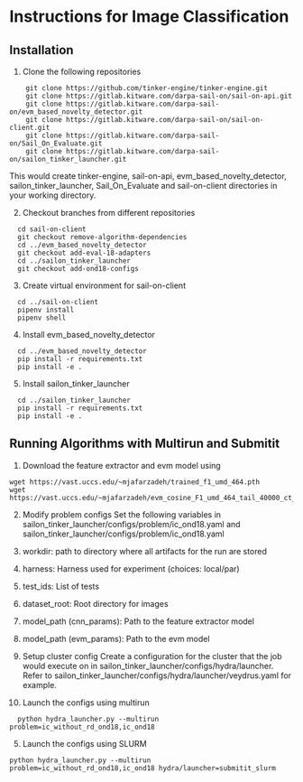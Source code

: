 # Instructions for Image Classification

## Installation
1. Clone the following repositories
  ```
      git clone https://github.com/tinker-engine/tinker-engine.git
      git clone https://gitlab.kitware.com/darpa-sail-on/sail-on-api.git
      git clone https://gitlab.kitware.com/darpa-sail-on/evm_based_novelty_detector.git
      git clone https://gitlab.kitware.com/darpa-sail-on/sail-on-client.git
      git clone https://gitlab.kitware.com/darpa-sail-on/Sail_On_Evaluate.git
      git clone https://gitlab.kitware.com/darpa-sail-on/sailon_tinker_launcher.git
  ```
   This would create tinker-engine, sail-on-api, evm_based_novelty_detector,
   sailon_tinker_launcher, Sail_On_Evaluate and sail-on-client directories
   in your working directory.

2. Checkout branches from different repositories
  ```
    cd sail-on-client
    git checkout remove-algorithm-dependencies
    cd ../evm_based_novelty_detector
    git checkout add-eval-18-adapters
    cd ../sailon_tinker_launcher
    git checkout add-ond18-configs
  ```

3. Create virtual environment for sail-on-client
  ```
    cd ../sail-on-client
    pipenv install
    pipenv shell
  ```

4. Install evm_based_novelty_detector
  ```
    cd ../evm_based_novelty_detector
    pip install -r requirements.txt
    pip install -e .
  ```

5. Install sailon_tinker_launcher
  ```
    cd ../sailon_tinker_launcher
    pip install -r requirements.txt
    pip install -e .
  ```

## Running Algorithms with Multirun and Submitit

1. Download the feature extractor and evm model using
  ```
  wget https://vast.uccs.edu/~mjafarzadeh/trained_f1_umd_464.pth
  wget https://vast.uccs.edu/~mjafarzadeh/evm_cosine_F1_umd_464_tail_40000_ct_0.8_dm_0.65.pkl
  ```

2. Modify problem configs
  Set the following variables in sailon_tinker_launcher/configs/problem/ic_ond18.yaml
  and sailon_tinker_launcher/configs/problem/ic_ond18.yaml
  1. workdir: path to directory where all artifacts for the run are stored
  2. harness: Harness used for experiment (choices: local/par)
  3. test_ids: List of tests
  4. dataset_root: Root directory for images
  5. model_path (cnn_params): Path to the feature extractor model
  6. model_path (evm_params): Path to the evm model

3. Setup cluster config
  Create a configuration for the cluster that the job would execute on in
  sailon_tinker_launcher/configs/hydra/launcher. Refer to
  sailon_tinker_launcher/configs/hydra/launcher/veydrus.yaml for example.

4. Launch the configs using multirun
  ```
    python hydra_launcher.py --multirun problem=ic_without_rd_ond18,ic_ond18
  ```

5. Launch the configs using SLURM
  ```
  python hydra_launcher.py --multirun problem=ic_without_rd_ond18,ic_ond18 hydra/launcher=submitit_slurm
  ```
